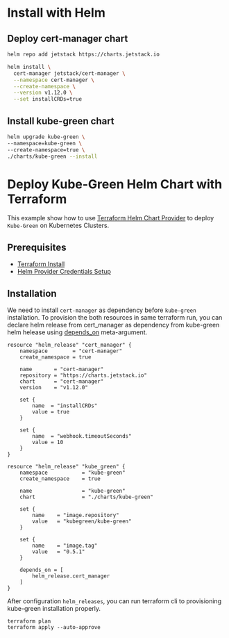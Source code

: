 # Install with Helm 

## Deploy cert-manager chart

```bash
helm repo add jetstack https://charts.jetstack.io

helm install \
  cert-manager jetstack/cert-manager \
  --namespace cert-manager \
  --create-namespace \
  --version v1.12.0 \
  --set installCRDs=true
```

##  Install kube-green chart 

```bash
helm upgrade kube-green \
--namespace=kube-green \
--create-namespace=true \
./charts/kube-green --install 
```


# Deploy Kube-Green Helm Chart with Terraform

This example show how to use [Terraform Helm Chart Provider](https://developer.hashicorp.com/terraform/tutorials/kubernetes/helm-provider) to deploy `Kube-Green` on Kubernetes Clusters. 

## Prerequisites 
*   [Terraform Install](https://developer.hashicorp.com/terraform/tutorials/aws-get-started/install-cli)
*   [Helm Provider Credentials Setup](https://developer.hashicorp.com/terraform/tutorials/kubernetes/helm-provider#review-the-helm-configuration)

## Installation

We need to install `cert-manager` as dependency before `kube-green` installation. To provision the both resources in same terraform run, you can declare helm release from cert_manager as dependency from kube-green helm helease using [depends_on](https://developer.hashicorp.com/terraform/language/meta-arguments/depends_on) meta-argument. 

```hcl
resource "helm_release" "cert_manager" {
    namespace        = "cert-manager"
    create_namespace = true

    name       = "cert-manager"
    repository = "https://charts.jetstack.io"
    chart      = "cert-manager"
    version    = "v1.12.0"

    set {
        name  = "installCRDs"
        value = true
    }   

    set {
        name  = "webhook.timeoutSeconds"
        value = 10
    }
}
```

```hcl 
resource "helm_release" "kube_green" {
    namespace           = "kube-green"
    create_namespace    = true

    name                = "kube-green"
    chart               = "./charts/kube-green"

    set {
        name    = "image.repository"
        value   = "kubegreen/kube-green"
    }

    set {
        name    = "image.tag"
        value   = "0.5.1"
    }

    depends_on = [
        helm_release.cert_manager
    ]
}
```


After configuration `helm_releases`, you can run terraform cli to provisioning kube-green installation properly. 

```hcl
terraform plan 
terraform apply --auto-approve
```
